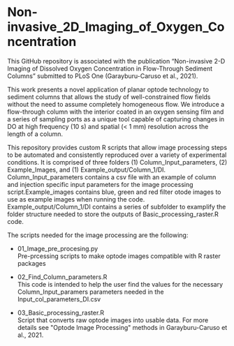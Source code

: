 # Non-invasive_2D_Imaging_of_Oxygen_Concentration
This GitHub repository is associated with the publication “Non-invasive 2-D Imaging of Dissolved Oxygen Concentration in Flow-Through Sediment Columns” submitted to PLoS One (Garayburu-Caruso et al., 2021). 

This work presents a novel application of planar optode technology to sediment columns that allows the study of well-constrained flow fields without the need to assume completely homogeneous flow. We introduce a flow-through column with the interior coated in an oxygen sensing film and a series of sampling ports as a unique tool capable of capturing changes in DO at high frequency (10 s) and spatial (< 1 mm) resolution across the length of a column. 

This repository provides custom R scripts that allow image processing steps to be automated and consistently reproduced over a variety of experimental conditions. It is comprised of three folders (1) Column_Input_parameters, (2) Example_Images, and (1) Example_output/Column_1/DI. Column_Input_parameters contains a csv file with an example of column and injection specific input parameters for the image processing script.Example_images contains blue, green and red filter otode images to use as example images when running the code. Example_output/Column_1/DI contains a series of subfolder to examplify the folder structure needed to store the outputs of Basic_processing_raster.R code. 

The scripts needed for the image processing are the following: 
- 01_Image_pre_procesing.py    
 Pre-prcessing scripts to make optode images compatible with R raster packages

- 02_Find_Column_parameters.R   
 This code is intended to help the user find the values for the necessary Column_Input_paramers parameters needed in the Input_col_parameters_DI.csv

- 03_Basic_processing_raster.R      
 Script that converts raw optode images into usable data. For more details see "Optode Image Processing" methods in Garayburu-Caruso et al., 2021. 
